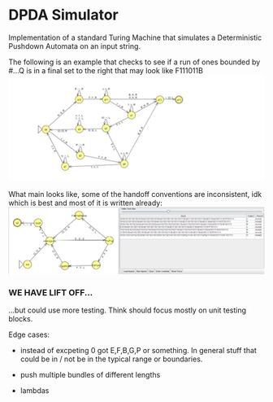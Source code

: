 # DPDA Simulator
 
Implementation of a standard Turing Machine that simulates a Deterministic 
Pushdown Automata on an input string.
 

The following is an example that checks to see
if a run of ones bounded by #...Q
is in a final set to the right that may look like F111011B
![abc](./GotF/IsStateFinal.jpg)

What main looks like, some of the handoff conventions are inconsistent, idk which is best and most of it is written already:  
![](./celebrity.png)

### WE HAVE LIFT OFF...  
...but could use more testing. Think should focus mostly on unit testing blocks.  

Edge cases:  

* instead of excpeting 0 got E,F,B,G,P or something. In general stuff that could be in / not be in the typical range or boundaries.

* push multiple bundles of different lengths  

* lambdas  

